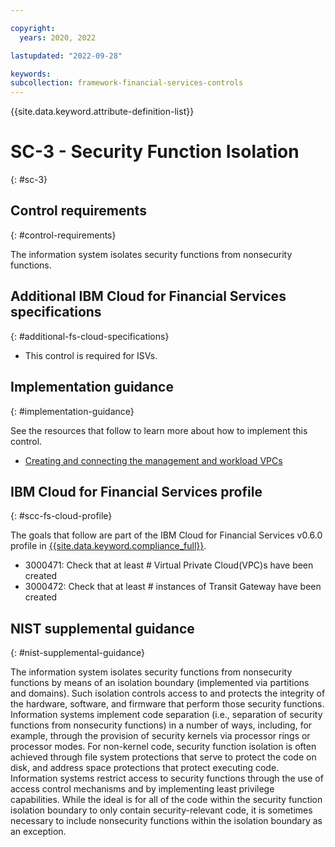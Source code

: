 ```yaml
---

copyright:
  years: 2020, 2022

lastupdated: "2022-09-28"

keywords: 
subcollection: framework-financial-services-controls
---
```


{{site.data.keyword.attribute-definition-list}}

         
# SC-3 - Security Function Isolation
{: #sc-3}

## Control requirements
{: #control-requirements}

The information system isolates security functions from nonsecurity functions.

## Additional IBM Cloud for Financial Services specifications
{: #additional-fs-cloud-specifications}

- This control is required for ISVs.

## Implementation guidance
{: #implementation-guidance}

See the resources that follow to learn more about how to implement this control.

- [Creating and connecting the management and workload VPCs](/docs/framework-financial-services?topic=framework-financial-services-vpc-architecture-connectivity-create-vpcs)

## IBM Cloud for Financial Services profile
{: #scc-fs-cloud-profile}

The goals that follow are part of the IBM Cloud for Financial Services v0.6.0 profile in [{{site.data.keyword.compliance_full}}](/docs/security-compliance?topic=security-compliance-getting-started).

- 3000471: Check that at least # Virtual Private Cloud(VPC)s have been created 
- 3000472: Check that at least # instances of Transit Gateway have been created

## NIST supplemental guidance
{: #nist-supplemental-guidance}

The information system isolates security functions from nonsecurity functions by means of an isolation boundary (implemented via partitions and domains). Such isolation controls access to and protects the integrity of the hardware, software, and firmware that perform those security functions. Information systems implement code separation (i.e., separation of security functions from nonsecurity functions) in a number of ways, including, for example, through the provision of security kernels via processor rings or processor modes. For non-kernel code, security function isolation is often achieved through file system protections that serve to protect the code on disk, and address space protections that protect executing code. Information systems restrict access to security functions through the use of access control mechanisms and by implementing least privilege capabilities. While the ideal is for all of the code within the security function isolation boundary to only contain security-relevant code, it is sometimes necessary to include nonsecurity functions within the isolation boundary as an exception.



